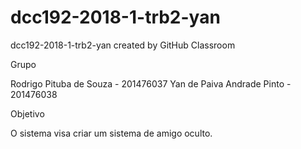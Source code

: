 # dcc192-2018-1-trb2-yan
dcc192-2018-1-trb2-yan created by GitHub Classroom

Grupo

Rodrigo Pituba de Souza - 201476037
Yan de Paiva Andrade Pinto - 201476038

Objetivo

O sistema visa criar um sistema de amigo oculto.
